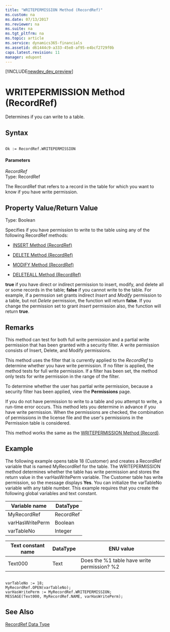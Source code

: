 ```yaml
---
title: "WRITEPERMISSION Method (RecordRef)"
ms.custom: na
ms.date: 07/13/2017
ms.reviewer: na
ms.suite: na
ms.tgt_pltfrm: na
ms.topic: article
ms.service: dynamics365-financials
ms.assetid: d61444c9-a333-45e8-af95-e4bcf2729f0b
caps.latest.revision: 11
manager: edupont
---
```


[!INCLUDE[newdev_dev_preview](../includes/newdev_dev_preview.md)]

# WRITEPERMISSION Method (RecordRef)
Determines if you can write to a table.  
  
## Syntax  
  
```  
  
Ok := RecordRef.WRITEPERMISSION  
```  
  
#### Parameters  
 *RecordRef*  
 Type: RecordRef  
  
 The RecordRef that refers to a record in the table for which you want to know if you have write permission.  
  
## Property Value/Return Value  
 Type: Boolean  
  
 Specifies if you have permission to write to the table using any of the following RecordRef methods:  
  
-   [INSERT Method \(RecordRef\)](devenv-INSERT-Method-RecordRef.md)  
  
-   [DELETE Method \(RecordRef\)](devenv-DELETE-Method-RecordRef.md)  
  
-   [MODIFY Method \(RecordRef\)](devenv-MODIFY-Method-RecordRef.md)  
  
-   [DELETEALL Method \(RecordRef\)](devenv-DELETEALL-Method-RecordRef.md)  
  
 **true** if you have direct or indirect permission to insert, modify, and delete all or some records in the table; **false** if you cannot write to the table. For example, if a permssion set grants indirect *Insert* and *Modify* permission to a table, but not *Delete* permission, the function will return **false**. If you change the permission set to grant *Insert* permission also, the function will return **true**.  
  
## Remarks  
 This method can test for both full write permission and a partial write permission that has been granted with a security filter. A write permission consists of Insert, Delete, and Modify permissions.  
  
 This method uses the filter that is currently applied to the *RecordRef* to determine whether you have write permission. If no filter is applied, the method tests for full write permission. If a filter has been set, the method only tests for write permission in the range of the filter.  
  
 To determine whether the user has partial write permission, because a security filter has been applied, view the **Permissions** page. <!--Links For more information, see [How to: Set Security Filters](How-to--Set-Security-Filters.md).-->  
  
 If you do not have permission to write to a table and you attempt to write, a run-time error occurs. This method lets you determine in advance if you have write permission. When the permissions are checked, the combination of permissions in the license file and the user's permissions in the Permission table is considered.  
  
 This method works the same as the [WRITEPERMISSION Method \(Record\)](devenv-WRITEPERMISSION-Method-Record.md).  
  
## Example  
 The following example opens table 18 \(Customer\) and creates a RecordRef variable that is named MyRecordRef for the table. The WRITEPERMISSION method determines whether the table has write permission and stores the return value in the varHasWritePerm variable. The Customer table has write permission, so the message displays **Yes**. You can initialize the varTableNo variable with any table number. This example requires that you create the following global variables and text constant.  
  
|Variable name|DataType|  
|-------------------|--------------|  
|MyRecordRef|RecordRef|  
|varHasWritePerm|Boolean|  
|varTableNo|Integer|  
  
|Text constant name|DataType|ENU value|  
|------------------------|--------------|---------------|  
|Text000|Text|Does the %1 table have write permission? %2|  
  
```  
  
varTableNo := 18;  
MyRecordRef.OPEN(varTableNo);  
varHasWritePerm := MyRecordRef.WRITEPERMISSION;  
MESSAGE(Text000, MyRecordRef.NAME, varHasWritePerm);  
```  
  
## See Also  
 [RecordRef Data Type](../datatypes/devenv-RecordRef-Data-Type.md)